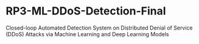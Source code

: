 # RP3-ML-DDoS-Detection-Final
Closed-loop Automated Detection System on Distributed Denial of Service (DDoS) Attacks via Machine Learning and Deep Learning Models
